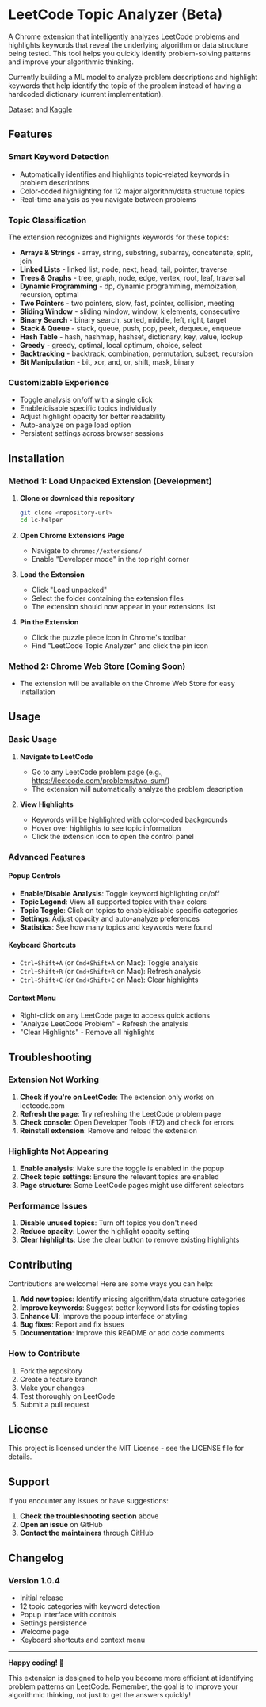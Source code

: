 # LeetCode Topic Analyzer (Beta)

A Chrome extension that intelligently analyzes LeetCode problems and highlights keywords that reveal the underlying algorithm or data structure being tested. This tool helps you quickly identify problem-solving patterns and improve your algorithmic thinking.

Currently building a ML model to analyze problem descriptions and highlight keywords that help identify the topic of the problem instead of having a hardcoded dictionary (current implementation).

[Dataset](https://huggingface.co/datasets/kaysss/leetcode-problem-set?utm_source=chatgpt.com) and [Kaggle](https://www.kaggle.com/code/apoxieforest/lc-topic-identifier/edit)

## Features

### Smart Keyword Detection
- Automatically identifies and highlights topic-related keywords in problem descriptions
- Color-coded highlighting for 12 major algorithm/data structure topics
- Real-time analysis as you navigate between problems

### Topic Classification
The extension recognizes and highlights keywords for these topics:

- **Arrays & Strings** - array, string, substring, subarray, concatenate, split, join
- **Linked Lists** - linked list, node, next, head, tail, pointer, traverse
- **Trees & Graphs** - tree, graph, node, edge, vertex, root, leaf, traversal
- **Dynamic Programming** - dp, dynamic programming, memoization, recursion, optimal
- **Two Pointers** - two pointers, slow, fast, pointer, collision, meeting
- **Sliding Window** - sliding window, window, k elements, consecutive
- **Binary Search** - binary search, sorted, middle, left, right, target
- **Stack & Queue** - stack, queue, push, pop, peek, dequeue, enqueue
- **Hash Table** - hash, hashmap, hashset, dictionary, key, value, lookup
- **Greedy** - greedy, optimal, local optimum, choice, select
- **Backtracking** - backtrack, combination, permutation, subset, recursion
- **Bit Manipulation** - bit, xor, and, or, shift, mask, binary

### Customizable Experience
- Toggle analysis on/off with a single click
- Enable/disable specific topics individually
- Adjust highlight opacity for better readability
- Auto-analyze on page load option
- Persistent settings across browser sessions

## Installation

### Method 1: Load Unpacked Extension (Development)

1. **Clone or download this repository**
   ```bash
   git clone <repository-url>
   cd lc-helper
   ```

2. **Open Chrome Extensions Page**
   - Navigate to `chrome://extensions/`
   - Enable "Developer mode" in the top right corner

3. **Load the Extension**
   - Click "Load unpacked"
   - Select the folder containing the extension files
   - The extension should now appear in your extensions list

4. **Pin the Extension**
   - Click the puzzle piece icon in Chrome's toolbar
   - Find "LeetCode Topic Analyzer" and click the pin icon

### Method 2: Chrome Web Store (Coming Soon)
- The extension will be available on the Chrome Web Store for easy installation

## Usage

### Basic Usage
1. **Navigate to LeetCode**
   - Go to any LeetCode problem page (e.g., https://leetcode.com/problems/two-sum/)
   - The extension will automatically analyze the problem description

2. **View Highlights**
   - Keywords will be highlighted with color-coded backgrounds
   - Hover over highlights to see topic information
   - Click the extension icon to open the control panel

### Advanced Features

#### Popup Controls
- **Enable/Disable Analysis**: Toggle keyword highlighting on/off
- **Topic Legend**: View all supported topics with their colors
- **Topic Toggle**: Click on topics to enable/disable specific categories
- **Settings**: Adjust opacity and auto-analyze preferences
- **Statistics**: See how many topics and keywords were found

#### Keyboard Shortcuts
- `Ctrl+Shift+A` (or `Cmd+Shift+A` on Mac): Toggle analysis
- `Ctrl+Shift+R` (or `Cmd+Shift+R` on Mac): Refresh analysis
- `Ctrl+Shift+C` (or `Cmd+Shift+C` on Mac): Clear highlights

#### Context Menu
- Right-click on any LeetCode page to access quick actions
- "Analyze LeetCode Problem" - Refresh the analysis
- "Clear Highlights" - Remove all highlights


## Troubleshooting

### Extension Not Working
1. **Check if you're on LeetCode**: The extension only works on leetcode.com
2. **Refresh the page**: Try refreshing the LeetCode problem page
3. **Check console**: Open Developer Tools (F12) and check for errors
4. **Reinstall extension**: Remove and reload the extension

### Highlights Not Appearing
1. **Enable analysis**: Make sure the toggle is enabled in the popup
2. **Check topic settings**: Ensure the relevant topics are enabled
3. **Page structure**: Some LeetCode pages might use different selectors

### Performance Issues
1. **Disable unused topics**: Turn off topics you don't need
2. **Reduce opacity**: Lower the highlight opacity setting
3. **Clear highlights**: Use the clear button to remove existing highlights

## Contributing

Contributions are welcome! Here are some ways you can help:

1. **Add new topics**: Identify missing algorithm/data structure categories
2. **Improve keywords**: Suggest better keyword lists for existing topics
3. **Enhance UI**: Improve the popup interface or styling
4. **Bug fixes**: Report and fix issues
5. **Documentation**: Improve this README or add code comments

### How to Contribute
1. Fork the repository
2. Create a feature branch
3. Make your changes
4. Test thoroughly on LeetCode
5. Submit a pull request

## License

This project is licensed under the MIT License - see the LICENSE file for details.

## Support

If you encounter any issues or have suggestions:

1. **Check the troubleshooting section** above
2. **Open an issue** on GitHub
3. **Contact the maintainers** through GitHub

## Changelog

### Version 1.0.4
- Initial release
- 12 topic categories with keyword detection
- Popup interface with controls
- Settings persistence
- Welcome page
- Keyboard shortcuts and context menu

---

**Happy coding! 🚀**

This extension is designed to help you become more efficient at identifying problem patterns on LeetCode. Remember, the goal is to improve your algorithmic thinking, not just to get the answers quickly!
